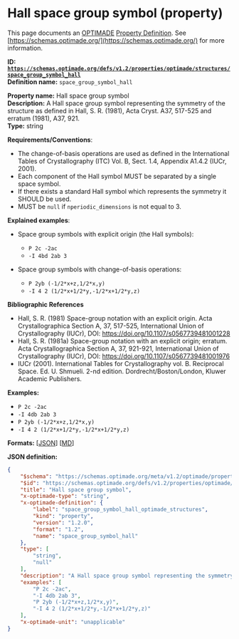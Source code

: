 # Hall space group symbol (property)

This page documents an [OPTIMADE](https://www.optimade.org/) [Property Definition](https://schemas.optimade.org/#definitions). See [https://schemas.optimade.org/](https://schemas.optimade.org/) for more information.

**ID: [`https://schemas.optimade.org/defs/v1.2/properties/optimade/structures/space_group_symbol_hall`](https://schemas.optimade.org/defs/v1.2/properties/optimade/structures/space_group_symbol_hall.md)**  
**Definition name:** `space_group_symbol_hall`

**Property name:** Hall space group symbol  
**Description:** A Hall space group symbol representing the symmetry of the structure as defined in Hall, S. R. (1981), Acta Cryst. A37, 517-525 and erratum (1981), A37, 921.  
**Type:** string  

**Requirements/Conventions**:

- The change-of-basis operations are used as defined in the International Tables of Crystallography (ITC) Vol. B, Sect. 1.4, Appendix A1.4.2 (IUCr, 2001).
- Each component of the Hall symbol MUST be separated by a single space symbol.
- If there exists a standard Hall symbol which represents the symmetry it SHOULD be used.
- MUST be `null` if `nperiodic_dimensions` is not equal to 3.

**Explained examples**:

- Space group symbols with explicit origin (the Hall symbols):

    - `P 2c -2ac`
    - `-I 4bd 2ab 3`

- Space group symbols with change-of-basis operations:

    - `P 2yb (-1/2*x+z,1/2*x,y)`
    - `-I 4 2 (1/2*x+1/2*y,-1/2*x+1/2*y,z)`

**Bibliographic References**

- Hall, S. R. (1981) Space-group notation with an explicit origin. Acta Crystallographica Section A, 37, 517-525, International Union of Crystallography (IUCr), DOI: https://doi.org/10.1107/s0567739481001228
- Hall, S. R. (1981a) Space-group notation with an explicit origin; erratum. Acta Crystallographica Section A, 37, 921-921, International Union of Crystallography (IUCr), DOI: https://doi.org/10.1107/s0567739481001976
- IUCr (2001). International Tables for Crystallography vol. B. Reciprocal Space. Ed. U. Shmueli. 2-nd edition. Dordrecht/Boston/London, Kluwer Academic Publishers.

**Examples:**

- `P 2c -2ac`
- `-I 4db 2ab 3`
- `P 2yb (-1/2*x+z,1/2*x,y)`
- `-I 4 2 (1/2*x+1/2*y,-1/2*x+1/2*y,z)`

**Formats:** [[JSON](space_group_symbol_hall.json)] [[MD](space_group_symbol_hall.md)]

**JSON definition:**

``` json
{
    "$schema": "https://schemas.optimade.org/meta/v1.2/optimade/property_definition.md",
    "$id": "https://schemas.optimade.org/defs/v1.2/properties/optimade/structures/space_group_symbol_hall",
    "title": "Hall space group symbol",
    "x-optimade-type": "string",
    "x-optimade-definition": {
        "label": "space_group_symbol_hall_optimade_structures",
        "kind": "property",
        "version": "1.2.0",
        "format": "1.2",
        "name": "space_group_symbol_hall"
    },
    "type": [
        "string",
        "null"
    ],
    "description": "A Hall space group symbol representing the symmetry of the structure as defined in Hall, S. R. (1981), Acta Cryst. A37, 517-525 and erratum (1981), A37, 921.\n\n**Requirements/Conventions**:\n\n- The change-of-basis operations are used as defined in the International Tables of Crystallography (ITC) Vol. B, Sect. 1.4, Appendix A1.4.2 (IUCr, 2001).\n- Each component of the Hall symbol MUST be separated by a single space symbol.\n- If there exists a standard Hall symbol which represents the symmetry it SHOULD be used.\n- MUST be `null` if `nperiodic_dimensions` is not equal to 3.\n\n**Explained examples**:\n\n- Space group symbols with explicit origin (the Hall symbols):\n\n    - `P 2c -2ac`\n    - `-I 4bd 2ab 3`\n\n- Space group symbols with change-of-basis operations:\n\n    - `P 2yb (-1/2*x+z,1/2*x,y)`\n    - `-I 4 2 (1/2*x+1/2*y,-1/2*x+1/2*y,z)`\n\n**Bibliographic References**\n\n- Hall, S. R. (1981) Space-group notation with an explicit origin. Acta Crystallographica Section A, 37, 517-525, International Union of Crystallography (IUCr), DOI: https://doi.org/10.1107/s0567739481001228\n- Hall, S. R. (1981a) Space-group notation with an explicit origin; erratum. Acta Crystallographica Section A, 37, 921-921, International Union of Crystallography (IUCr), DOI: https://doi.org/10.1107/s0567739481001976\n- IUCr (2001). International Tables for Crystallography vol. B. Reciprocal Space. Ed. U. Shmueli. 2-nd edition. Dordrecht/Boston/London, Kluwer Academic Publishers.",
    "examples": [
        "P 2c -2ac",
        "-I 4db 2ab 3",
        "P 2yb (-1/2*x+z,1/2*x,y)",
        "-I 4 2 (1/2*x+1/2*y,-1/2*x+1/2*y,z)"
    ],
    "x-optimade-unit": "unapplicable"
}
```